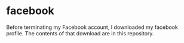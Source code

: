 facebook
========

Before terminating my Facebook account, I downloaded my facebook profile.
The contents of that download are in this repository.
